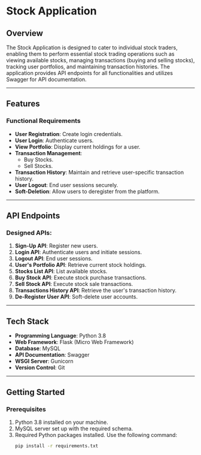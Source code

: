# Stock Application

## Overview
The Stock Application is designed to cater to individual stock traders, enabling them to perform essential stock trading operations such as viewing available stocks, managing transactions (buying and selling stocks), tracking user portfolios, and maintaining transaction histories. The application provides API endpoints for all functionalities and utilizes Swagger for API documentation.

---

## Features
### Functional Requirements
- **User Registration**: Create login credentials.
- **User Login**: Authenticate users.
- **View Portfolio**: Display current holdings for a user.
- **Transaction Management**:
  - Buy Stocks.
  - Sell Stocks.
- **Transaction History**: Maintain and retrieve user-specific transaction history.
- **User Logout**: End user sessions securely.
- **Soft-Deletion**: Allow users to deregister from the platform.

---

## API Endpoints
### Designed APIs:
1. **Sign-Up API**: Register new users.
2. **Login API**: Authenticate users and initiate sessions.
3. **Logout API**: End user sessions.
4. **User's Portfolio API**: Retrieve current stock holdings.
5. **Stocks List API**: List available stocks.
6. **Buy Stock API**: Execute stock purchase transactions.
7. **Sell Stock API**: Execute stock sale transactions.
8. **Transactions History API**: Retrieve the user's transaction history.
9. **De-Register User API**: Soft-delete user accounts.

---

## Tech Stack
- **Programming Language**: Python 3.8
- **Web Framework**: Flask (Micro Web Framework)
- **Database**: MySQL
- **API Documentation**: Swagger
- **WSGI Server**: Gunicorn
- **Version Control**: Git

---

## Getting Started
### Prerequisites
1. Python 3.8 installed on your machine.
2. MySQL server set up with the required schema.
3. Required Python packages installed. Use the following command:
   ```bash
   pip install -r requirements.txt
